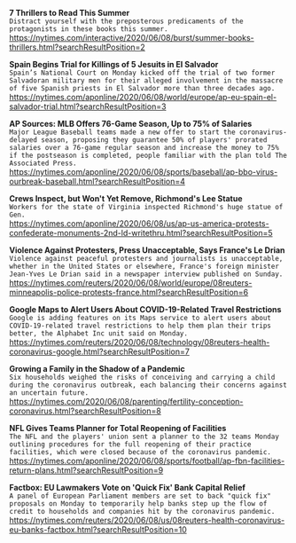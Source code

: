 **7 Thrillers to Read This Summer**\
`Distract yourself with the preposterous predicaments of the protagonists in these books this summer.`\
https://nytimes.com/interactive/2020/06/08/burst/summer-books-thrillers.html?searchResultPosition=2

**Spain Begins Trial for Killings of 5 Jesuits in El Salvador**\
`Spain’s National Court on Monday kicked off the trial of two former Salvadoran military men for their alleged involvement in the massacre of five Spanish priests in El Salvador more than three decades ago.`\
https://nytimes.com/aponline/2020/06/08/world/europe/ap-eu-spain-el-salvador-trial.html?searchResultPosition=3

**AP Sources: MLB Offers 76-Game Season, Up to 75% of Salaries**\
`Major League Baseball teams made a new offer to start the coronavirus-delayed season, proposing they guarantee 50% of players' prorated salaries over a 76-game regular season and increase the money to 75% if the postseason is completed, people familiar with the plan told The Associated Press.`\
https://nytimes.com/aponline/2020/06/08/sports/baseball/ap-bbo-virus-ourbreak-baseball.html?searchResultPosition=4

**Crews Inspect, but Won't Yet Remove, Richmond's Lee Statue**\
`Workers for the state of Virginia inspected Richmond's huge statue of Gen.`\
https://nytimes.com/aponline/2020/06/08/us/ap-us-america-protests-confederate-monuments-2nd-ld-writethru.html?searchResultPosition=5

**Violence Against Protesters, Press Unacceptable, Says France's Le Drian**\
`Violence against peaceful protesters and journalists is unacceptable, whether in the United States or elsewhere, France's foreign minister Jean-Yves Le Drian said in a newspaper interview published on Sunday.`\
https://nytimes.com/reuters/2020/06/08/world/europe/08reuters-minneapolis-police-protests-france.html?searchResultPosition=6

**Google Maps to Alert Users About COVID-19-Related Travel Restrictions**\
`Google is adding features on its Maps service to alert users about COVID-19-related travel restrictions to help them plan their trips better, the Alphabet Inc unit said on Monday.`\
https://nytimes.com/reuters/2020/06/08/technology/08reuters-health-coronavirus-google.html?searchResultPosition=7

**Growing a Family in the Shadow of a Pandemic**\
`Six households weighed the risks of conceiving and carrying a child during the coronavirus outbreak, each balancing their concerns against an uncertain future.`\
https://nytimes.com/2020/06/08/parenting/fertility-conception-coronavirus.html?searchResultPosition=8

**NFL Gives Teams Planner for Total Reopening of Facilities**\
`The NFL and the players' union sent a planner to the 32 teams Monday outlining procedures for the full reopening of their practice facilities, which were closed because of the coronavirus pandemic.`\
https://nytimes.com/aponline/2020/06/08/sports/football/ap-fbn-facilities-return-plans.html?searchResultPosition=9

**Factbox: EU Lawmakers Vote on 'Quick Fix' Bank Capital Relief**\
`A panel of European Parliament members are set to back "quick fix" proposals on Monday to temporarily help banks step up the flow of credit to households and companies hit by the coronavirus pandemic.`\
https://nytimes.com/reuters/2020/06/08/us/08reuters-health-coronavirus-eu-banks-factbox.html?searchResultPosition=10

